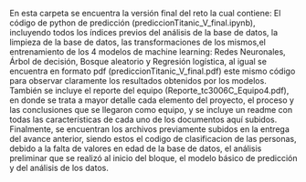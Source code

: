 En esta carpeta se encuentra la versión final del reto la cual contiene: El código de python de predicción (prediccionTitanic_V_final.ipynb), incluyendo todos los índices previos del análisis de la base de datos, la limpieza de la base de datos, las transformaciones de los mismos,el entrenamiento de los 4 modelos de machine learning: Redes Neuronales, Árbol de decisión, Bosque aleatorio y Regresión logística, al igual se encuentra en formato pdf (prediccionTitanic_V_final.pdf) este mismo código para observar claramente los resultados obtenidos por los modelos.
También se incluye el reporte del equipo (Reporte_tc3006C_Equipo4.pdf), en donde se trata a mayor detalle cada elemento del proyecto, el proceso y las conclusiones que se llegaron como equipo, y se incluye un readme con todas las características de cada uno de los documentos aquí subidos. Finalmente, se encuentran los archivos previamente subidos en la entrega del avance anterior, siendo estos el codigo de clasificacion de las personas, debido a la falta de valores en edad de la base de datos, el análisis preliminar que se realizó al inicio del bloque, el modelo básico de predicción y del análisis de los datos.




